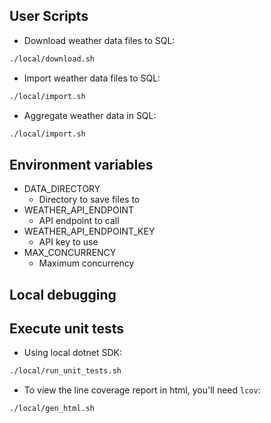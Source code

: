 ## User Scripts
- Download weather data files to SQL:
```bash
./local/download.sh
```

- Import weather data files to SQL:
```bash
./local/import.sh
```

- Aggregate weather data in SQL:
```bash
./local/import.sh
```

## Environment variables
* DATA_DIRECTORY
  * Directory to save files to
* WEATHER_API_ENDPOINT
  * API endpoint to call
* WEATHER_API_ENDPOINT_KEY
  * API key to use
* MAX_CONCURRENCY
  * Maximum concurrency


## Local debugging


## Execute unit tests
- Using local dotnet SDK:
```bash
./local/run_unit_tests.sh
```

- To view the line coverage report in html, you'll need `lcov`:
```bash
./local/gen_html.sh
```
